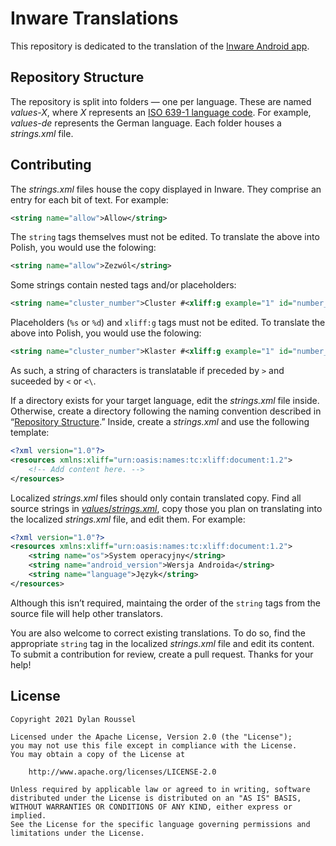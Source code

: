 # Inware Translations

This repository is dedicated to the translation of the [Inware Android app](https://play.google.com/store/apps/details?id=com.evo.inware).

## Repository Structure

The repository is split into folders — one per language. These are named *values-X*, where *X* represents an [ISO 639-1 language code](https://en.wikipedia.org/wiki/List_of_ISO_639-1_codes). For example, *values-de* represents the German language. Each folder houses a *strings.xml* file.

## Contributing

The *strings.xml* files house the copy displayed in Inware. They comprise an entry for each bit of text. For example:

```xml
<string name="allow">Allow</string>
```

The `string` tags themselves must not be edited. To translate the above into Polish, you would use the folowing:

```xml
<string name="allow">Zezwól</string>
```

Some strings contain nested tags and/or placeholders:

```xml
<string name="cluster_number">Cluster #<xliff:g example="1" id="number_of_cluster">%d</xliff:g></string>
```

Placeholders (`%s` or `%d`) and `xliff:g` tags must not be edited. To translate the above into Polish, you would use the folowing:

```xml
<string name="cluster_number">Klaster #<xliff:g example="1" id="number_of_cluster">%d</xliff:g></string>
```

As such, a string of characters is translatable if preceded by `>` and suceeded by `<` or `<\`.

If a directory exists for your target language, edit the *strings.xml* file inside. Otherwise, create a directory following the naming convention described in “[Repository Structure](#repository-structure).” Inside, create a _strings.xml_ and use the following template:

```xml
<?xml version="1.0"?>
<resources xmlns:xliff="urn:oasis:names:tc:xliff:document:1.2">
    <!-- Add content here. -->
</resources>
```

Localized _strings.xml_ files should only contain translated copy. Find all source strings in [_values_/_strings.xml_](https://github.com/evowizz/inware-translations/blob/main/values/strings.xml), copy those you plan on translating into the localized _strings.xml_ file, and edit them. For example:

```xml
<?xml version="1.0"?>
<resources xmlns:xliff="urn:oasis:names:tc:xliff:document:1.2">
    <string name="os">System operacyjny</string>
    <string name="android_version">Wersja Androida</string>
    <string name="language">Język</string>
</resources>
```

Although this isn’t required, maintaing the order of the `string` tags from the source file will help other translators.

You are also welcome to correct existing translations. To do so, find the appropriate `string` tag in the localized _strings.xml_ file and edit its content. To submit a contribution for review, create a pull request. Thanks for your help!

## License

```
Copyright 2021 Dylan Roussel

Licensed under the Apache License, Version 2.0 (the "License");
you may not use this file except in compliance with the License.
You may obtain a copy of the License at

    http://www.apache.org/licenses/LICENSE-2.0

Unless required by applicable law or agreed to in writing, software
distributed under the License is distributed on an "AS IS" BASIS,
WITHOUT WARRANTIES OR CONDITIONS OF ANY KIND, either express or implied.
See the License for the specific language governing permissions and
limitations under the License.
```
